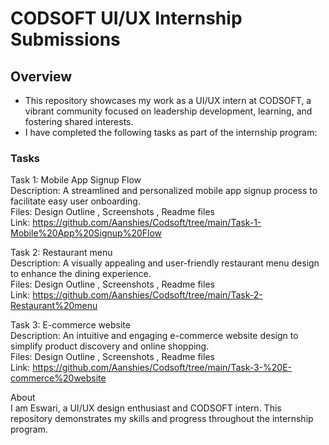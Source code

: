 # CODSOFT UI/UX Internship Submissions

## Overview
* This repository showcases my work as a UI/UX intern at CODSOFT, a vibrant community focused on leadership development, learning, and fostering shared interests.
* I have completed the following tasks as part of the internship program:
### Tasks
Task 1: Mobile App Signup Flow<br>
Description: A streamlined and personalized mobile app signup process to facilitate easy user onboarding.<br>
Files: Design Outline , Screenshots , Readme files<br>
Link: https://github.com/Aanshies/Codsoft/tree/main/Task-1-Mobile%20App%20Signup%20Flow<br>

Task 2: Restaurant menu<br>
Description: A visually appealing and user-friendly restaurant menu design to enhance the dining experience.<br>
Files: Design Outline , Screenshots , Readme files<br>
Link: https://github.com/Aanshies/Codsoft/tree/main/Task-2-Restaurant%20menu<br>

Task 3: E-commerce website<br>
Description: An intuitive and engaging e-commerce website design to simplify product discovery and online shopping.<br>
Files: Design Outline , Screenshots , Readme files<br>
Link: https://github.com/Aanshies/Codsoft/tree/main/Task-3-%20E-commerce%20website<br>

About<br>
I am Eswari, a UI/UX design enthusiast and CODSOFT intern. This repository demonstrates my skills and progress throughout the internship program.

